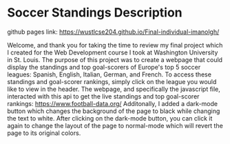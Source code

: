 # Soccer Standings Description
github pages link: https://wustlcse204.github.io/Final-individual-imanolgh/

Welcome, and thank you for taking the time to review my final project which I created for the Web Development course I took at Washington University in St. Louis.
The purpose of this project was to create a webpage that could display the standings and top goal-scorers of Europe's top 5 soccer leagues: 
Spanish, English, Italian, German, and French.  To access these standings and goal-scorer rankings, simply click on the league you would like to view in the header.
The webpage, and specifically the javascript file, interacted with this api to get the live standings and top goal-scorer rankings: https://www.football-data.org/
Additonally, I added a dark-mode button which changes the background of the page to black while changing the text to white.
After clicking on the dark-mode button, you can click it again to change the layout of the page to normal-mode which will revert the page to its original colors.
